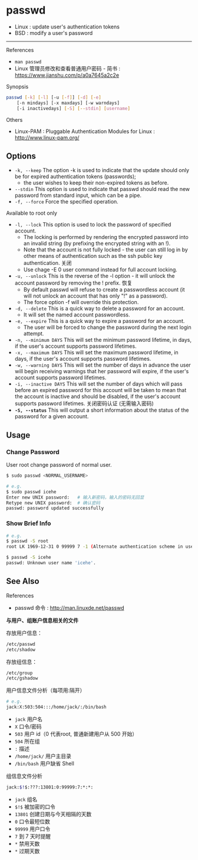 # passwd

- Linux : update user's authentication tokens
- BSD : modify a user's password

---

References

- `man passwd`
- Linux 管理员修改和查看普通用户密码 - 简书 : https://www.jianshu.com/p/a0a7645a2c2e

Synopsis

```bash
passwd [-k] [-l] [-u [-f]] [-d] [-e]
    [-n mindays] [-x maxdays] [-w warndays]
    [-i inactivedays] [-S] [--stdin] [username]
```

Others

- Linux-PAM : Pluggable Authentication Modules for Linux : http://www.linux-pam.org/

## Options

- `-k, --keep` The option -k is used to indicate that the update should only be for expired authentication tokens  (passwords);
    - the  user wishes to keep their non-expired tokens as before.
- `--stdin` This option is used to indicate that passwd should read the new password from standard input, which can be a pipe.
- `-f, --force` Force the specified operation.

Available to root only

- `-l, --lock` This option is used to lock the password of specified account.
    - The locking is performed by rendering the encrypted password into an invalid string (by prefixing the encrypted  string  with  an  !).
    - Note  that  the account is not fully locked - the user can still log in by other means of authentication such as the ssh public key authentication. 关闭
    - Use chage -E 0 user command instead for full account locking.
- `-u, --unlock` This is the reverse of the -l option - it will unlock the account password by removing the ! prefix. 恢复
    - By default passwd will refuse to create a passwordless account (it will not unlock an account that has only "!" as a password).
    - The force option -f will override this protection.
- `-d, --delete` This is a quick way to delete a password for an account.
    - It will set the named  account  passwordless.
- `-e, --expire` This  is  a  quick  way to expire a password for an account.
    - The user will be forced to change the password during the next login attempt.
- `-n, --minimum DAYS` This will set the minimum password lifetime, in days, if the user's account supports password lifetimes.
- `-x, --maximum DAYS` This will set the maximum password lifetime, in days, if the user's account supports password lifetimes.
- `-w, --warning DAYS` This will set the number of days in advance the user will begin receiving warnings that her password will  expire,  if  the user's account supports password lifetimes.
- `-i, --inactive DAYS` This will set the number of days which will pass before an expired password for this account will be taken to mean that the account is inactive and should be disabled, if the user's account supports password lifetimes. 关闭密码认证 (无需输入密码)
- **`-S, --status`** This will output a short information about the status of the password for a given account.

## Usage

### Change Password

User root change password of normal user.

```bash
$ sudo passwd <NORMAL_USERNAME>

# e.g.
$ sudo passwd icehe
Enter new UNIX password:   # 输入新密码，输入的密码无回显
Retype new UNIX password:  # 确认密码
passwd: password updated successfully
```

### Show Brief Info

```bash
# e.g.
$ passwd -S root
root LK 1969-12-31 0 99999 7 -1 (Alternate authentication scheme in use.)

$ passwd -S icehe
passwd: Unknown user name 'icehe'.
```

## See Also

References

- passwd 命令 : http://man.linuxde.net/passwd

**与用户、组账户信息相关的文件**

存放用户信息：

```bash
/etc/passwd
/etc/shadow
```

存放组信息：

```bash
/etc/group
/etc/gshadow
```

用户信息文件分析（每项用:隔开）

```bash
# e.g.
jack:X:503:504:::/home/jack/:/bin/bash
```

- `jack` 用户名
- `X` 口令/密码
- `503` 用户 id（0 代表root, 普通新建用户从 500 开始）
- `504` 所在组
- `:` 描述
- `/home/jack/` 用户主目录
- `/bin/bash` 用户缺省 Shell

组信息文件分析

```bash
jack:$!$:???:13801:0:99999:7:*:*:
```

- `jack` 组名
- `$!$` 被加密的口令
- `13801` 创建日期与今天相隔的天数
- `0` 口令最短位数
- `99999` 用户口令
- `7` 到 7 天时提醒
- `*` 禁用天数
- `*` 过期天数